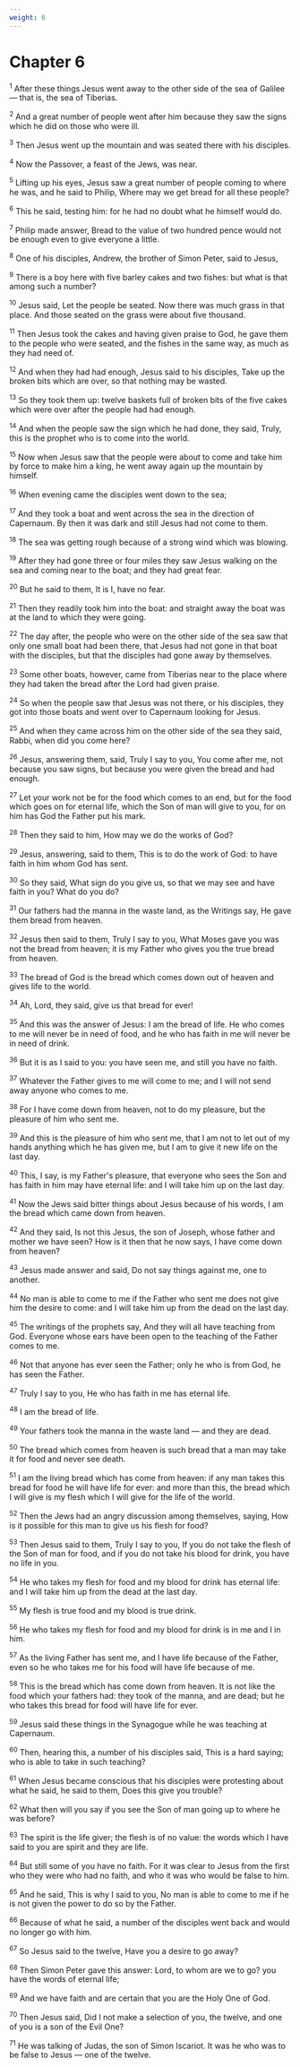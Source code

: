 ```yaml
---
weight: 6
---
```


# Chapter 6

<sup>1</sup> After these things Jesus went away to the other side of the sea of Galilee — that is, the sea of Tiberias. 

<sup>2</sup> And a great number of people went after him because they saw the signs which he did on those who were ill. 

<sup>3</sup> Then Jesus went up the mountain and was seated there with his disciples. 

<sup>4</sup> Now the Passover, a feast of the Jews, was near. 

<sup>5</sup> Lifting up his eyes, Jesus saw a great number of people coming to where he was, and he said to Philip, Where may we get bread for all these people? 

<sup>6</sup> This he said, testing him: for he had no doubt what he himself would do. 

<sup>7</sup> Philip made answer, Bread to the value of two hundred pence would not be enough even to give everyone a little. 

<sup>8</sup> One of his disciples, Andrew, the brother of Simon Peter, said to Jesus, 

<sup>9</sup> There is a boy here with five barley cakes and two fishes: but what is that among such a number? 

<sup>10</sup> Jesus said, Let the people be seated. Now there was much grass in that place. And those seated on the grass were about five thousand. 

<sup>11</sup> Then Jesus took the cakes and having given praise to God, he gave them to the people who were seated, and the fishes in the same way, as much as they had need of. 

<sup>12</sup> And when they had had enough, Jesus said to his disciples, Take up the broken bits which are over, so that nothing may be wasted. 

<sup>13</sup> So they took them up: twelve baskets full of broken bits of the five cakes which were over after the people had had enough. 

<sup>14</sup> And when the people saw the sign which he had done, they said, Truly, this is the prophet who is to come into the world. 

<sup>15</sup> Now when Jesus saw that the people were about to come and take him by force to make him a king, he went away again up the mountain by himself. 

<sup>16</sup> When evening came the disciples went down to the sea; 

<sup>17</sup> And they took a boat and went across the sea in the direction of Capernaum. By then it was dark and still Jesus had not come to them. 

<sup>18</sup> The sea was getting rough because of a strong wind which was blowing. 

<sup>19</sup> After they had gone three or four miles they saw Jesus walking on the sea and coming near to the boat; and they had great fear. 

<sup>20</sup> But he said to them, It is I, have no fear. 

<sup>21</sup> Then they readily took him into the boat: and straight away the boat was at the land to which they were going. 

<sup>22</sup> The day after, the people who were on the other side of the sea saw that only one small boat had been there, that Jesus had not gone in that boat with the disciples, but that the disciples had gone away by themselves. 

<sup>23</sup> Some other boats, however, came from Tiberias near to the place where they had taken the bread after the Lord had given praise. 

<sup>24</sup> So when the people saw that Jesus was not there, or his disciples, they got into those boats and went over to Capernaum looking for Jesus. 

<sup>25</sup> And when they came across him on the other side of the sea they said, Rabbi, when did you come here? 

<sup>26</sup> Jesus, answering them, said, Truly I say to you, You come after me, not because you saw signs, but because you were given the bread and had enough. 

<sup>27</sup> Let your work not be for the food which comes to an end, but for the food which goes on for eternal life, which the Son of man will give to you, for on him has God the Father put his mark. 

<sup>28</sup> Then they said to him, How may we do the works of God? 

<sup>29</sup> Jesus, answering, said to them, This is to do the work of God: to have faith in him whom God has sent. 

<sup>30</sup> So they said, What sign do you give us, so that we may see and have faith in you? What do you do? 

<sup>31</sup> Our fathers had the manna in the waste land, as the Writings say, He gave them bread from heaven. 

<sup>32</sup> Jesus then said to them, Truly I say to you, What Moses gave you was not the bread from heaven; it is my Father who gives you the true bread from heaven. 

<sup>33</sup> The bread of God is the bread which comes down out of heaven and gives life to the world. 

<sup>34</sup> Ah, Lord, they said, give us that bread for ever! 

<sup>35</sup> And this was the answer of Jesus: I am the bread of life. He who comes to me will never be in need of food, and he who has faith in me will never be in need of drink. 

<sup>36</sup> But it is as I said to you: you have seen me, and still you have no faith. 

<sup>37</sup> Whatever the Father gives to me will come to me; and I will not send away anyone who comes to me. 

<sup>38</sup> For I have come down from heaven, not to do my pleasure, but the pleasure of him who sent me. 

<sup>39</sup> And this is the pleasure of him who sent me, that I am not to let out of my hands anything which he has given me, but I am to give it new life on the last day. 

<sup>40</sup> This, I say, is my Father's pleasure, that everyone who sees the Son and has faith in him may have eternal life: and I will take him up on the last day. 

<sup>41</sup> Now the Jews said bitter things about Jesus because of his words, I am the bread which came down from heaven. 

<sup>42</sup> And they said, Is not this Jesus, the son of Joseph, whose father and mother we have seen? How is it then that he now says, I have come down from heaven? 

<sup>43</sup> Jesus made answer and said, Do not say things against me, one to another. 

<sup>44</sup> No man is able to come to me if the Father who sent me does not give him the desire to come: and I will take him up from the dead on the last day. 

<sup>45</sup> The writings of the prophets say, And they will all have teaching from God. Everyone whose ears have been open to the teaching of the Father comes to me. 

<sup>46</sup> Not that anyone has ever seen the Father; only he who is from God, he has seen the Father. 

<sup>47</sup> Truly I say to you, He who has faith in me has eternal life. 

<sup>48</sup> I am the bread of life. 

<sup>49</sup> Your fathers took the manna in the waste land — and they are dead. 

<sup>50</sup> The bread which comes from heaven is such bread that a man may take it for food and never see death. 

<sup>51</sup> I am the living bread which has come from heaven: if any man takes this bread for food he will have life for ever: and more than this, the bread which I will give is my flesh which I will give for the life of the world. 

<sup>52</sup> Then the Jews had an angry discussion among themselves, saying, How is it possible for this man to give us his flesh for food? 

<sup>53</sup> Then Jesus said to them, Truly I say to you, If you do not take the flesh of the Son of man for food, and if you do not take his blood for drink, you have no life in you. 

<sup>54</sup> He who takes my flesh for food and my blood for drink has eternal life: and I will take him up from the dead at the last day. 

<sup>55</sup> My flesh is true food and my blood is true drink. 

<sup>56</sup> He who takes my flesh for food and my blood for drink is in me and I in him. 

<sup>57</sup> As the living Father has sent me, and I have life because of the Father, even so he who takes me for his food will have life because of me. 

<sup>58</sup> This is the bread which has come down from heaven. It is not like the food which your fathers had: they took of the manna, and are dead; but he who takes this bread for food will have life for ever. 

<sup>59</sup> Jesus said these things in the Synagogue while he was teaching at Capernaum. 

<sup>60</sup> Then, hearing this, a number of his disciples said, This is a hard saying; who is able to take in such teaching? 

<sup>61</sup> When Jesus became conscious that his disciples were protesting about what he said, he said to them, Does this give you trouble? 

<sup>62</sup> What then will you say if you see the Son of man going up to where he was before? 

<sup>63</sup> The spirit is the life giver; the flesh is of no value: the words which I have said to you are spirit and they are life. 

<sup>64</sup> But still some of you have no faith. For it was clear to Jesus from the first who they were who had no faith, and who it was who would be false to him. 

<sup>65</sup> And he said, This is why I said to you, No man is able to come to me if he is not given the power to do so by the Father. 

<sup>66</sup> Because of what he said, a number of the disciples went back and would no longer go with him. 

<sup>67</sup> So Jesus said to the twelve, Have you a desire to go away? 

<sup>68</sup> Then Simon Peter gave this answer: Lord, to whom are we to go? you have the words of eternal life; 

<sup>69</sup> And we have faith and are certain that you are the Holy One of God. 

<sup>70</sup> Then Jesus said, Did I not make a selection of you, the twelve, and one of you is a son of the Evil One? 

<sup>71</sup> He was talking of Judas, the son of Simon Iscariot. It was he who was to be false to Jesus — one of the twelve. 



